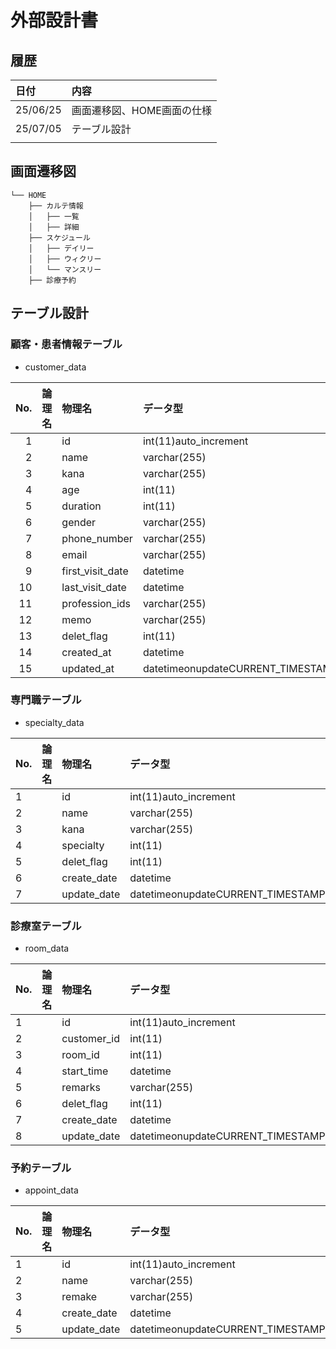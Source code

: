 # 外部設計書

## 履歴

|日付|内容|
|:----|:----|
|25/06/25|画面遷移図、HOME画面の仕様|
|25/07/05|テーブル設計|
|||

## 画面遷移図

```
└── HOME
    ├── カルテ情報
    │   ├── 一覧
    │   ├── 詳細
    ├── スケジュール
    │   ├── デイリー
    │   ├── ウィクリー
    │   └── マンスリー
    ├── 診療予約
```

## テーブル設計

### 顧客・患者情報テーブル

- customer_data

|No.|論理名|物理名|データ型|NotNull|デフォルト|備考|
|----:|:---|:---|:---|:---|:---|:---|
|1||id|int(11)auto_increment|Yes(PK)|||
|2||name|varchar(255)|Yes|||
|3||kana|varchar(255)|Yes|||
|4||age|int(11)||||
|5||duration|int(11)|Yes|||
|6||gender|varchar(255)||||
|7||phone_number|varchar(255)||||
|8||email|varchar(255)||||
|9||first_visit_date|datetime||||
|10||last_visit_date|datetime||||
|11||profession_ids|varchar(255)||||
|12||memo|varchar(255)||||
|13||delet_flag|int(11)|Yes|0||
|14||created_at|datetime|Yes|current_timestamp()||
|15||updated_at|datetimeonupdateCURRENT_TIMESTAMP|Yes|current_timestamp()||

### 専門職テーブル

- specialty_data

|No.|論理名|物理名|データ型|NotNull|デフォルト|備考|
|:---|:---|:---|:---|:---|:---|:---|
|1||id|int(11)auto_increment|Yes(PK)|||
|2||name|varchar(255)|Yes|||
|3||kana|varchar(255)||||
|4||specialty|int(11)||||
|5||delet_flag|int(11)||||
|6||create_date|datetime|Yes|current_timestamp()||
|7||update_date|datetimeonupdateCURRENT_TIMESTAMP|Yes|current_timestamp()||

### 診療室テーブル

- room_data

|No.|論理名|物理名|データ型|NotNull|デフォルト|備考|
|:---|:---|:---|:---|:---|:---|:---|
|1||id|int(11)auto_increment|Yes(PK)|||
|2||customer_id|int(11)|Yes|||
|3||room_id|int(11)|Yes|||
|4||start_time|datetime|Yes|||
|5||remarks|varchar(255)||||
|6||delet_flag|int(11)|Yes|0||
|7||create_date|datetime|Yes|current_timestamp()||
|8||update_date|datetimeonupdateCURRENT_TIMESTAMP|Yes|current_timestamp()||

### 予約テーブル

- appoint_data

|No.|論理名|物理名|データ型|NotNull|デフォルト|備考|
|:---|:---|:---|:---|:---|:---|:---|
|1||id|int(11)auto_increment|Yes(PK)|||
|2||name|varchar(255)|Yes|||
|3||remake|varchar(255)||||
|4||create_date|datetime|Yes|current_timestamp()||
|5||update_date|datetimeonupdateCURRENT_TIMESTAMP|Yes|current_timestamp()||

